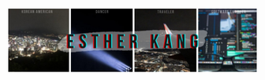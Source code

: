 <!--[![Header](https://raw.githubusercontent.com/estherkang14/<OWNER>/<OWNER>/githubheader.png "Header")](https://linkedin.com/in/esther-kang/) 
[![Header](https://github.com/estherkang14/estherkang14/blob/master/githubheader.png)](https://linkedin.com/in/esther-kang/)
--> 

[![esther kang readme header](https://github.com/estherkang14/estherkang14/blob/master/githubheader.png)](https://linkedin.com/in/esther-kang/)

<!--
add info - linkedin, github, twitter
introduction + summary
flatiron mod1-5 projects + videos

-->

<!--
**estherkang14/estherkang14** is a ✨ _special_ ✨ repository because its `README.md` (this file) appears on your GitHub profile.

Here are some ideas to get you started:

- 🔭 I’m currently working on ...
- 🌱 I’m currently learning ...
- 👯 I’m looking to collaborate on ...
- 🤔 I’m looking for help with ...
- 💬 Ask me about ...
- 📫 How to reach me: ...
- 😄 Pronouns: ...
- ⚡ Fun fact: ...
-->
